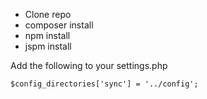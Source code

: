 * Clone repo
* composer install
* npm install
* jspm install

Add the following to your settings.php
```
$config_directories['sync'] = '../config';
```